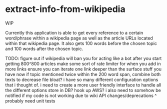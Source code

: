 # extract-info-from-wikipedia

WIP

Currently this application is able to get every reference to a certain word/phrase within a wikipedia page as well as the article URLs located within that wikipedia page. It also gets 100 words before the chosen topic and 100 words after the chosen topic.

TODO:
figure out if wikipedia will ban you for acting like a bot after you start getting 800^800 articles
make some sort of rate limiter for when you add in more links
ensure you can iterate one link deeper than the surface stuff you have now
if topic mentioned twice within the 200 word span, combine both texts to decrease file bloat?
i have so many different configuration options that i thought of. i need to create a more
user friendly interface to handle all the different options
store in DB?
hook up AWS?
i also need to somehow be notified if my code is not working due to wiki API changes/deprecations
^ probably need unit tests